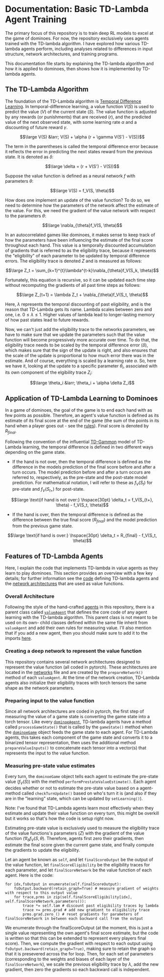 # Documentation: Basic TD-Lambda Agent Training

The primary focus of this repository is to train deep RL models to excel at 
the game of dominoes. For now, the repository exclusively uses agents trained
with the TD-lambda algorithm. I have explored how various TD-lambda agents 
perform, including analyses related to differences in input structure, 
network architectures, and training programs. 

This documentation file starts by explaining the TD-lambda algorithm and how 
it is applied to dominoes, then shows how it is implemented by TD-lambda 
agents.

## The TD-Lambda Algorithm
The foundation of the TD-Lambda algorithm is 
[Temporal Difference Learning](https://en.wikipedia.org/wiki/Temporal_difference_learning).
In temporal-difference learning, a value function $V(S)$ is used to predict 
the value ($V$) of the current state ($S$). The value function is adjusted by
any rewards (or punishments) that are received ($r$), and the predicted
value of the next observed state, with some learning rate $\alpha$ and a 
discounting of future reward $\gamma$. 

$$\large V(S) &larr; V(S) + \alpha (r + \gamma V(S') - V(S))$$

The term in the parentheses is called the temporal difference error because it
reflects the error in predicting the next states reward from the previous 
state. It is denoted as $\delta$:

$$\large \delta = (r + V(S') - V(S))$$ 

Suppose the value function is defined as a neural network $f$ with parameters 
$\theta$: 

$$\large V(S) = f_V(S, \theta)$$ 

How does one implement an update of the value function? To do so, we need to
determine how the parameters of the network affect the estimate of the value.
For this, we need the gradient of the value network with respect to the 
parameters $\theta$:

$$\large \nabla_{\theta}f_V(S, \theta)$$

In an autocorrelated games like dominoes, it makes sense to keep track of how
the parameters have been influencing the estimate of the final score 
throughout each hand. This value is a temporally discounted accumulation of
gradients that is referred to as the eligibility trace, because it represents
the "eligibility" of each parameter to be updated by temporal difference 
errors. The eligibility trace is denoted $Z$ and is measured as follows:

$$\large Z_t = \sum_{k=1}^{t}\lambda^{t-k}\nabla_{\theta}f_V(S_k, \theta)$$

Fortunately, this equation is recursive, so it can be updated each time step 
without recomputing the gradients of all past time steps as follows:

$$\large Z_{t+1} = \lambda Z_t + \nabla_{\theta}f_V(S_t, \theta)$$

Here, $\lambda$ represents the temporal discounting of past eligibility, and
is the reason that TD-Lambda gets its name. Lambda scales between zero and
one, i.e. $0\le\lambda\le1$. Higher values of lambda lead to longer-lasting
memory of how past states lead to future rewards. 

Now, we can't just add the eligibility trace to the networks parameters, we 
have to make sure that we update the parameters such that the value function 
will become progressively more accurate over time. To do that, the eligibility
trace needs to be scaled by the temporal difference error ($\delta$), which 
makes sure that the sign of the update is right, and also ensures that the 
scale of the update is proportional to how much error there was in the 
estimate. And of course, everything is scaled by a learning rate $\alpha$. So,
here we have it, looking at the update to a specific parameter $\theta_i$, 
associated with its own component of the elgibility trace $Z_i$:

$$\large \theta_i &larr; \theta_i + \alpha \delta Z_i$$

## Application of TD-Lambda Learning to Dominoes
In a game of dominoes, the goal of the game is to end each hand with as few
points as possible. Therefore, an agent's value function is defined as its
estimate of its final score at the end of the game (the sum of the points in
its hand when a player goes out - see the [rules](dominoeRules.md)). Final 
score is denoted by $R_{final}$. 

Following the convention of the influential 
[TD-Gammon](https://en.wikipedia.org/wiki/TD-Gammon) model of TD-Lambda 
learning, the temporal difference is defined in two different ways depending 
on the game state. 
- If the hand is not over, then the temporal difference is 
  defined as the difference in the models prediction of the final score before
  and after a turn occurs. The model prediction before and after a turn occurs 
  are referred to, respectively, as the pre-state and the post-state model 
  prediction. For mathematical notation, I will refer to these as $f_V(S_t)$ for
  pre-state and $f_V(S_{t+})$ for post-state.

$$\large \text{if hand is not over:} \hspace{30pt}
\delta_t = f_V(S_{t+}, \theta) - f_V(S_t, \theta)$$

- If the hand is over, then the temporal difference is defined as the
  difference between the true final score ($R_{final}$) and the model
  prediction from the previous game state.
  
$$\large \text{if hand is over:} \hspace{30pt}
\delta_t = R_{final} - f_V(S_t, \theta)$$



## Features of TD-Lambda Agents
Here, I explain the code that implements TD-lambda in value agents as they 
learn to play dominoes. This section provides an overview with a few key 
details; for further information see the 
[code](../dominoes/agents/tdAgents.py) defining TD-lambda agents and the 
[network architectures](../dominoes/networks.py) that are used as value 
functions.

### Overall Architecture
Following the style of the hand-crafted [agents](../dominoes/agents) in this
repository, there is a parent class called 
[`valueAgent`](../dominoes/agents/tdAgents.py) that defines the core code of 
any agent learning with the TD-lambda algorithm. This parent class is not 
meant to be used on its own- child classes defined within the same file 
inherit from `valueAgent` and add their own rules for measuring value. I'll 
also mention that if you add a new agent, then you should make sure to add it
to the imports [here](../dominoes/agents/__init__.py). 

### Creating a deep network to represent the value function
This repository contains several network architectures designed to represent 
the value function (all coded in pytorch). These architectures are located in
the [networks](../dominoes/networks.py) file and are created by the 
`prepareNetwork()` method of each `valueAgent`. At the time of the network 
creation, TD-Lambda agents also initialize their eligibility traces with torch
tensors the same shape as the network parameters. 

### Preparing input to the value function
Since all network architectures are coded in pytorch, the first step of 
measuring the value of a game state is converting the game state into a torch
tensor. Like every [`dominoeAgent`](../dominoes/agents/dominoeAgent.py), 
TD-lambda agents have a method called `processGameState()` that is called by 
the `gameState()` method when the [`dominoeGame`](../dominoes/gameplay.py) 
object feeds the game state to each agent. For TD-Lambda agents, this takes 
each component of the game state and converts it to a binarized tensor 
representation, then uses the additional method `prepareValueInputs()` to 
concatenate each tensor into a vector(s) that represents the input to the 
value function. 

### Measuring pre-state value estimates
Every turn, the `dominoeGame` object tells each agent to estimate the 
pre-state value ($f_V(S)$) with the method `performPrestateValueEstimate()`. 
Each agent decides whether or not to estimate the pre-state value based on a
agent-method called `checkTurnUpdate()` based on who's turn it is (and also if
they are in the "learning" state, which can be updated by `setLearning()`). 

Note: I've found that TD-Lambda agents learn most effectively when they 
estimate and update their value function on every turn, this might be overkill
but it works so that's how the code is setup right now. 

Estimating pre-state value is exclusively used to measure the eligibility 
trace of the value functions's parameters ($Z$) with the gradient of the value
function ($\nabla_{\theta}f_V(S, \theta)$. Therefore, agents first zero their
gradients, then estimate the final score given the current game state, and 
finally compute the gradients to update the eligibility. 

Let an agent be known as `self`, and let `finalScoreOutput` be the output of 
the value function, let `finalScoreEligibility` be the eligibility traces for
each parameter, and let `finalScoreNetwork` be the value function of each 
agent. Here is the code:

```
for idx,fsOutput in enumerate(self.finalScoreOutput):
    fsOutput.backward(retain_graph=True) # measure gradient of weights with respect to this output value
    for trace,prms in zip(self.finalScoreEligibility[idx], self.finalScoreNetwork.parameters()):
        trace *= self.lam # discount past eligibility traces by lambda
        trace += prms.grad # add new gradient to eligibility trace
        prms.grad.zero_() # reset gradients for parameters of finalScoreNetwork in between each backward call from the output
```

We enumerate through the finalScoreOutput (at the moment, this is just a 
single value representing the own agent's final score estimate, but the code 
is written so that this can be extended to represent every players final 
score). Then, we compute the gradient with respect to each output using 
`fsOutput.backward(retain_graph=True)`, making sure to retain the graph so 
that it is presevered across the for loop. Then, for each set of parameters 
(corresponding to the weights and biases of each layer of the 
`finalScoreNetwork`), we scale the previous eligibility trace by $\lambda$, 
add the new gradient, then zero the gradients so each backward call is 
independent. 












